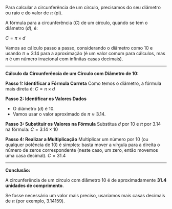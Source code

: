 Para calcular a circunferência de um círculo, precisamos do seu diâmetro ou raio e do valor de $\pi$ (pi).

A fórmula para a circunferência ($C$) de um círculo, quando se tem o diâmetro ($d$), é:

$C = \pi \times d$

Vamos ao cálculo passo a passo, considerando o diâmetro como 10 e usando $\pi \approx 3.14$ para a aproximação (é um valor comum para cálculos, mas $\pi$ é um número irracional com infinitas casas decimais).

---

**Cálculo da Circunferência de um Círculo com Diâmetro de 10:**

**Passo 1: Identificar a Fórmula Correta**
Como temos o diâmetro, a fórmula mais direta é:
$C = \pi \times d$

**Passo 2: Identificar os Valores Dados**
* O diâmetro ($d$) é 10.
* Vamos usar o valor aproximado de $\pi \approx 3.14$.

**Passo 3: Substituir os Valores na Fórmula**
Substitua $d$ por 10 e $\pi$ por 3.14 na fórmula:
$C = 3.14 \times 10$

**Passo 4: Realizar a Multiplicação**
Multiplicar um número por 10 (ou qualquer potência de 10) é simples: basta mover a vírgula para a direita o número de zeros correspondente (neste caso, um zero, então movemos uma casa decimal).
$C = 31.4$

---

**Conclusão:**

A circunferência de um círculo com diâmetro 10 é de aproximadamente **31.4 unidades de comprimento**.

Se fosse necessário um valor mais preciso, usaríamos mais casas decimais de $\pi$ (por exemplo, 3.14159).